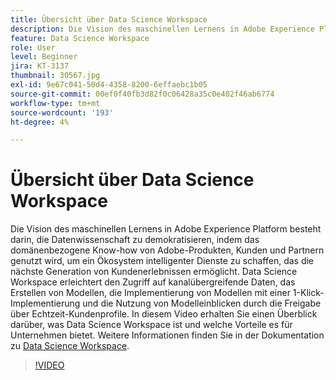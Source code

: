 ```yaml
---
title: Übersicht über Data Science Workspace
description: Die Vision des maschinellen Lernens in Adobe Experience Platform besteht darin, die Datenwissenschaft zu demokratisieren, indem das domänenbezogene Know-how von Adobe-Produkten, Kunden und Partnern genutzt wird, um ein Ökosystem intelligenter Dienste zu schaffen, das die nächste Generation von Kundenerlebnissen ermöglicht. Data Science Workspace erleichtert den Zugriff auf kanalübergreifende Daten, das Erstellen von Modellen, die Implementierung von Modellen mit einer 1-Klick-Implementierung und die Nutzung von Modelleinblicken durch die Freigabe über Echtzeit-Kundenprofile. In diesem Video erhalten Sie einen Überblick darüber, was Data Science Workspace ist und welche Vorteile es für Unternehmen bietet.
feature: Data Science Workspace
role: User
level: Beginner
jira: KT-3137
thumbnail: 30567.jpg
exl-id: 9e67c041-50d4-4358-8200-6effaebc1b05
source-git-commit: 00ef0f40fb3d82f0c06428a35c0e402f46ab6774
workflow-type: tm+mt
source-wordcount: '193'
ht-degree: 4%

---
```


# Übersicht über Data Science Workspace

Die Vision des maschinellen Lernens in Adobe Experience Platform besteht darin, die Datenwissenschaft zu demokratisieren, indem das domänenbezogene Know-how von Adobe-Produkten, Kunden und Partnern genutzt wird, um ein Ökosystem intelligenter Dienste zu schaffen, das die nächste Generation von Kundenerlebnissen ermöglicht. Data Science Workspace erleichtert den Zugriff auf kanalübergreifende Daten, das Erstellen von Modellen, die Implementierung von Modellen mit einer 1-Klick-Implementierung und die Nutzung von Modelleinblicken durch die Freigabe über Echtzeit-Kundenprofile. In diesem Video erhalten Sie einen Überblick darüber, was Data Science Workspace ist und welche Vorteile es für Unternehmen bietet. Weitere Informationen finden Sie in der Dokumentation zu [Data Science Workspace](https://experienceleague.adobe.com/docs/experience-platform/data-science-workspace/home.html).

>[!VIDEO](https://video.tv.adobe.com/v/30567?learn=on)
